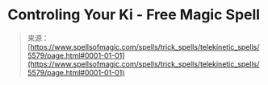 <!--yml
category: 未分类
date: 2024-06-12 18:39:54
-->

# Controling Your Ki - Free Magic Spell

> 来源：[https://www.spellsofmagic.com/spells/trick_spells/telekinetic_spells/5579/page.html#0001-01-01](https://www.spellsofmagic.com/spells/trick_spells/telekinetic_spells/5579/page.html#0001-01-01)